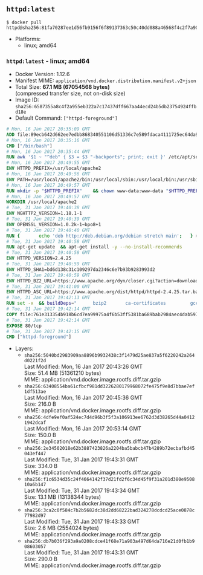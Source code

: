 ## `httpd:latest`

```console
$ docker pull httpd@sha256:81fa70287ee1d56fb9156f6f89137363c50c40dd088a46568f4c2f7a901e2674
```

-	Platforms:
	-	linux; amd64

### `httpd:latest` - linux; amd64

-	Docker Version: 1.12.6
-	Manifest MIME: `application/vnd.docker.distribution.manifest.v2+json`
-	Total Size: **67.1 MB (67054568 bytes)**  
	(compressed transfer size, not on-disk size)
-	Image ID: `sha256:6587355a8c4f2a955eb322a7c17437dff667aa44ecd24b5db23754924ffbd18e`
-	Default Command: `["httpd-foreground"]`

```dockerfile
# Mon, 16 Jan 2017 20:35:09 GMT
ADD file:89ecb642d662ee7edbb868340551106d51336c7e589fdaca4111725ec64da957 in / 
# Mon, 16 Jan 2017 20:35:16 GMT
CMD ["/bin/bash"]
# Mon, 16 Jan 2017 20:35:44 GMT
RUN awk '$1 ~ "^deb" { $3 = $3 "-backports"; print; exit }' /etc/apt/sources.list > /etc/apt/sources.list.d/backports.list
# Mon, 16 Jan 2017 20:49:55 GMT
ENV HTTPD_PREFIX=/usr/local/apache2
# Mon, 16 Jan 2017 20:49:56 GMT
ENV PATH=/usr/local/apache2/bin:/usr/local/sbin:/usr/local/bin:/usr/sbin:/usr/bin:/sbin:/bin
# Mon, 16 Jan 2017 20:49:57 GMT
RUN mkdir -p "$HTTPD_PREFIX" 	&& chown www-data:www-data "$HTTPD_PREFIX"
# Mon, 16 Jan 2017 20:49:57 GMT
WORKDIR /usr/local/apache2
# Tue, 31 Jan 2017 19:40:38 GMT
ENV NGHTTP2_VERSION=1.18.1-1
# Tue, 31 Jan 2017 19:40:39 GMT
ENV OPENSSL_VERSION=1.0.2k-1~bpo8+1
# Tue, 31 Jan 2017 19:40:40 GMT
RUN { 		echo 'deb http://deb.debian.org/debian stretch main'; 	} > /etc/apt/sources.list.d/stretch.list 	&& { 		echo 'Package: *'; 		echo 'Pin: release n=stretch'; 		echo 'Pin-Priority: -10'; 		echo; 		echo 'Package: libnghttp2*'; 		echo "Pin: version $NGHTTP2_VERSION"; 		echo 'Pin-Priority: 990'; 		echo; 	} > /etc/apt/preferences.d/unstable-nghttp2
# Tue, 31 Jan 2017 19:40:58 GMT
RUN apt-get update 	&& apt-get install -y --no-install-recommends 		libapr1 		libaprutil1 		libaprutil1-ldap 		libapr1-dev 		libaprutil1-dev 		liblua5.2-0 		libnghttp2-14=$NGHTTP2_VERSION 		libpcre++0 		libssl1.0.0=$OPENSSL_VERSION 		libxml2 	&& rm -r /var/lib/apt/lists/*
# Tue, 31 Jan 2017 19:40:58 GMT
ENV HTTPD_VERSION=2.4.25
# Tue, 31 Jan 2017 19:40:59 GMT
ENV HTTPD_SHA1=bd6d138c31c109297da2346c6e7b93b9283993d2
# Tue, 31 Jan 2017 19:40:59 GMT
ENV HTTPD_BZ2_URL=https://www.apache.org/dyn/closer.cgi?action=download&filename=httpd/httpd-2.4.25.tar.bz2
# Tue, 31 Jan 2017 19:41:00 GMT
ENV HTTPD_ASC_URL=https://www.apache.org/dist/httpd/httpd-2.4.25.tar.bz2.asc
# Tue, 31 Jan 2017 19:42:13 GMT
RUN set -x 	&& buildDeps=" 		bzip2 		ca-certificates 		gcc 		libnghttp2-dev=$NGHTTP2_VERSION 		liblua5.2-dev 		libpcre++-dev 		libssl-dev=$OPENSSL_VERSION 		libxml2-dev 		zlib1g-dev 		make 		wget 	" 	&& apt-get update 	&& apt-get install -y --no-install-recommends -V $buildDeps 	&& rm -r /var/lib/apt/lists/* 		&& wget -O httpd.tar.bz2 "$HTTPD_BZ2_URL" 	&& echo "$HTTPD_SHA1 *httpd.tar.bz2" | sha1sum -c - 	&& wget -O httpd.tar.bz2.asc "$HTTPD_ASC_URL" 	&& export GNUPGHOME="$(mktemp -d)" 	&& gpg --keyserver ha.pool.sks-keyservers.net --recv-keys A93D62ECC3C8EA12DB220EC934EA76E6791485A8 	&& gpg --batch --verify httpd.tar.bz2.asc httpd.tar.bz2 	&& rm -r "$GNUPGHOME" httpd.tar.bz2.asc 		&& mkdir -p src 	&& tar -xf httpd.tar.bz2 -C src --strip-components=1 	&& rm httpd.tar.bz2 	&& cd src 		&& ./configure 		--prefix="$HTTPD_PREFIX" 		--enable-mods-shared=reallyall 	&& make -j "$(nproc)" 	&& make install 		&& cd .. 	&& rm -r src man manual 		&& sed -ri 		-e 's!^(\s*CustomLog)\s+\S+!\1 /proc/self/fd/1!g' 		-e 's!^(\s*ErrorLog)\s+\S+!\1 /proc/self/fd/2!g' 		"$HTTPD_PREFIX/conf/httpd.conf" 		&& apt-get purge -y --auto-remove $buildDeps
# Tue, 31 Jan 2017 19:42:14 GMT
COPY file:761e313354b918b6cd7ea99975a4f6b53ff5381ba689bab2984aec4dab597215 in /usr/local/bin/ 
# Tue, 31 Jan 2017 19:42:14 GMT
EXPOSE 80/tcp
# Tue, 31 Jan 2017 19:42:15 GMT
CMD ["httpd-foreground"]
```

-	Layers:
	-	`sha256:5040bd2983909aa8896b9932438c3f1479d25ae837a5f6220242a264d0221f2d`  
		Last Modified: Mon, 16 Jan 2017 20:43:26 GMT  
		Size: 51.4 MB (51361210 bytes)  
		MIME: application/vnd.docker.image.rootfs.diff.tar.gzip
	-	`sha256:63408554ba61cfbcf981dd3226280179968072fe475f9e8d7bbae7ef1df513ae`  
		Last Modified: Mon, 16 Jan 2017 20:45:36 GMT  
		Size: 216.0 B  
		MIME: application/vnd.docker.image.rootfs.diff.tar.gzip
	-	`sha256:4dfe9ef0af524ec7d4d96b3f5f3a106913ee6762d3d38265d44a04121942dcaf`  
		Last Modified: Mon, 16 Jan 2017 20:53:14 GMT  
		Size: 150.0 B  
		MIME: application/vnd.docker.image.rootfs.diff.tar.gzip
	-	`sha256:2e34502018e62b3887423826a2204ba5babcb47b4289b72ecbafbd45043ef447`  
		Last Modified: Tue, 31 Jan 2017 19:43:31 GMT  
		Size: 334.0 B  
		MIME: application/vnd.docker.image.rootfs.diff.tar.gzip
	-	`sha256:f1c6534d35c24f4664142f37d21fd2f6c34d45f9f31a201d380e950810a6b147`  
		Last Modified: Tue, 31 Jan 2017 19:43:34 GMT  
		Size: 13.1 MB (13138344 bytes)  
		MIME: application/vnd.docker.image.rootfs.diff.tar.gzip
	-	`sha256:3ca2c0f584c7b2b5682dc38d2dd68222bad324278dcdcd25ace0878c77982d97`  
		Last Modified: Tue, 31 Jan 2017 19:43:33 GMT  
		Size: 2.6 MB (2554024 bytes)  
		MIME: application/vnd.docker.image.rootfs.diff.tar.gzip
	-	`sha256:db7b036f293a9a0208cdce41f68e71a903a497d64da716e21d0fb1b908603057`  
		Last Modified: Tue, 31 Jan 2017 19:43:31 GMT  
		Size: 290.0 B  
		MIME: application/vnd.docker.image.rootfs.diff.tar.gzip
